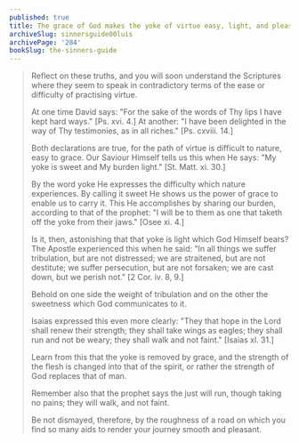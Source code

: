 ```yaml
---
published: true
title: The grace of God makes the yoke of virtue easy, light, and pleasant
archiveSlug: sinnersguide00luis
archivePage: '284'
bookSlug: the-sinners-guide
---
```


> Reflect on these truths, and you will soon understand the Scriptures where they seem to speak in contradictory terms of the ease or difficulty of practising virtue.
>
> At one time David says: "For the sake of the words of Thy lips I have kept hard ways." [Ps. xvi. 4.] At another: "I have been delighted in the way of Thy testimonies, as in all riches." [Ps. cxviii. 14.]
>
> Both declarations are true, for the path of virtue is difficult to nature, easy to grace. Our Saviour Himself tells us this when He says: "My yoke is sweet and My burden light." [St. Matt. xi. 30.]
>
> By the word yoke He expresses the difficulty which nature experiences. By calling it sweet He shows us the power of grace to enable us to carry it. This He accomplishes by sharing our burden, according to that of the prophet: "I will be to them as one that taketh off the yoke from their jaws." [Osee xi. 4.]
>
> Is it, then, astonishing that that yoke is light which God Himself bears? The Apostle experienced this when he said: "In all things we suffer tribulation, but are not distressed; we are straitened, but are not destitute; we suffer persecution, but are not forsaken; we are cast down, but we perish not." [2 Cor. iv. 8, 9.]
>
> Behold on one side the weight of tribulation and on the other the sweetness which God communicates to it.
>
> Isaias expressed this even more clearly: "They that hope in the Lord shall renew their strength; they shall take wings as eagles; they shall run and not be weary; they shall walk and not faint." [Isaias xl. 31.]
>
> Learn from this that the yoke is removed by grace, and the strength of the flesh is changed into that of the spirit, or rather the strength of God replaces that of man.
>
> Remember also that the prophet says the just will run, though taking no pains; they will walk, and not faint.
>
> Be not dismayed, therefore, by the roughness of a road on which you find so many aids to render your journey smooth and pleasant.
